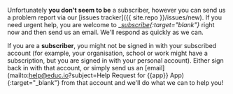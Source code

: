 Unfortunately __you don't seem to be__ a subscriber, however you can send us a problem report via our [issues tracker]({{ site.repo }}/issues/new). If you need urgent help, you are welcome to __[subscribe](/support){:target="_blank"}__ right now and then send us an email. We'll respond as quickly as we can.

If you are a __subscriber__, you might not be signed in with your subscribed account (for example, your organisation, school or work might have a subscription, but you are signed in with your personal account). Either sign back in with that account, or simply send us an [email](mailto:help@educ.io?subject=Help Request for {{app}} App){:target="_blank"} from that account and we'll do what we can to help you!